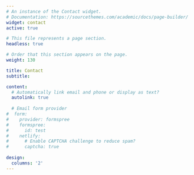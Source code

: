 ```yaml
---
# An instance of the Contact widget.
# Documentation: https://sourcethemes.com/academic/docs/page-builder/
widget: contact
active: true

# This file represents a page section.
headless: true

# Order that this section appears on the page.
weight: 130

title: Contact
subtitle:

content:
  # Automatically link email and phone or display as text?
  autolink: true
  
  # Email form provider
#  form:
#    provider: formspree
#    formspree:
#      id: test
#    netlify:
#      # Enable CAPTCHA challenge to reduce spam?
#      captcha: true
  
design:
  columns: '2'
---
```

